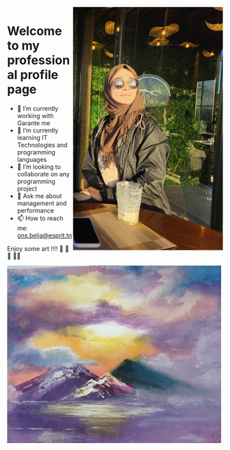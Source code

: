 <img dir='rtl' align='right' src="https://github.com/ons-bba/ons-bba/blob/main/Meriah.jpg" width="350">


###  <h1>Welcome to my professional profile page </h1>

  



- 🔭 I’m currently working with  Garante me 
- 🌱 I’m currently learning  IT Technologies and programming languages
- 👯 I’m looking to collaborate on any programming project
- 💬 Ask me about  management and performance
- 📫 How to reach me: ons.belja@esprit.tn


Enjoy some art !!!! :art: :art: :art: 👩‍🎨 

<img src="https://github.com/ons-bba/ons-bba/blob/main/20200324_102106.jpg" width="500">





